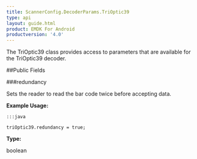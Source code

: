 ```yaml
---
title: ScannerConfig.DecoderParams.TriOptic39
type: api
layout: guide.html
product: EMDK For Android
productversion: '4.0'
---
```



The TriOptic39 class provides access to parameters that are available
 for the TriOptic39 decoder.

##Public Fields

###redundancy

Sets the reader to read the bar code twice before accepting data.
 
 

**Example Usage:**
	
	:::java
	
	triOptic39.redundancy = true;
	


**Type:**

boolean










